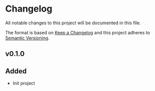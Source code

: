 # Changelog

All notable changes to this project will be documented in this file.

The format is based on [Keep a Changelog][keepachangelog] and this project adheres to [Semantic Versioning][semver].

## v0.1.0

## Added

- Init project

[keepachangelog]:https://keepachangelog.com/en/1.0.0/
[semver]:https://semver.org/spec/v2.0.0.html
